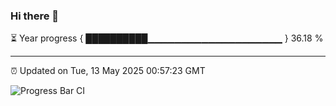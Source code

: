 ### Hi there 👋

⏳ Year progress { ██████████▁▁▁▁▁▁▁▁▁▁▁▁▁▁▁▁▁▁▁▁ } 36.18 %

---

⏰ Updated on Tue, 13 May 2025 00:57:23 GMT

![Progress Bar CI](https://github.com/Shyam-Makwana/GitHub-Actions-Demo/workflows/Progress%20Bar%20CI/badge.svg)
